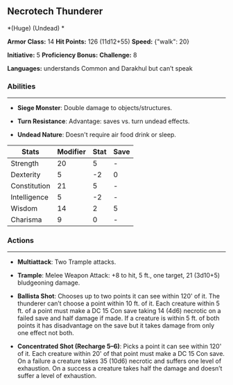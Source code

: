 ## Necrotech Thunderer
*(Huge) (Undead) *

**Armor Class:** 14
**Hit Points:** 126 (11d12+55)
**Speed:** {"walk": 20}

**Initiative:** 5
**Proficiency Bonus:**
**Challenge:** 8

**Languages:** understands Common and Darakhul but can’t speak

### Abilities
 --- 
- **Siege Monster**: Double damage to objects/structures.

- **Turn Resistance**: Advantage: saves vs. turn undead effects.

- **Undead Nature**: Doesn't require air food drink or sleep.



| Stats | Modifier | Stat | Save
| ---- | ---- | ---- | ---- |
| Strength | 20 | 5 | - |
| Dexterity | 5 | -2 | 0 |
| Constitution | 21 | 5 | - |
| Intelligence | 5 | -2 | - |
| Wisdom | 14 | 2 | 5 |
| Charisma | 9 | 0 | - |

### Actions
 --- 
- **Multiattack**: Two Trample attacks.

- **Trample**: Melee Weapon Attack: +8 to hit, 5 ft., one target, 21 (3d10+5) bludgeoning damage.

- **Ballista Shot**: Chooses up to two points it can see within 120' of it. The thunderer can’t choose a point within 10 ft. of it. Each creature within 5 ft. of a point must make a DC 15 Con save taking 14 (4d6) necrotic on a failed save and half damage if made. If a creature is within 5 ft. of both points it has disadvantage on the save but it takes damage from only one effect not both.

- **Concentrated Shot (Recharge 5–6)**: Picks a point it can see within 120' of it. Each creature within 20' of that point must make a DC 15 Con save. On a failure a creature takes 35 (10d6) necrotic and suffers one level of exhaustion. On a success a creature takes half the damage and doesn’t suffer a level of exhaustion.

